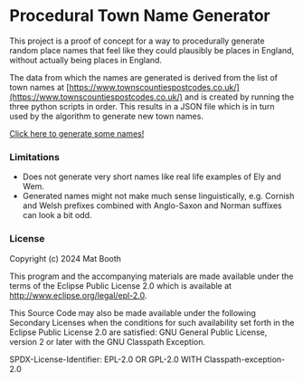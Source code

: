 # Procedural Town Name Generator

This project is a proof of concept for a way to procedurally generate random place names that feel like they could plausibly be places in England, without actually being places in England.

The data from which the names are generated is derived from the list of town names at [https://www.townscountiespostcodes.co.uk/](https://www.townscountiespostcodes.co.uk/) and is created by running the three python scripts in order. This results in a JSON file which is in turn used by the algorithm to generate new town names.

[Click here to generate some names!](https://local-express-limited.github.io/town-gen)

### Limitations

* Does not generate very short names like real life examples of Ely and Wem.
* Generated names might not make much sense linguistically, e.g. Cornish and Welsh prefixes combined with Anglo-Saxon and Norman suffixes can look a bit odd.

### License

Copyright (c) 2024 Mat Booth

This program and the accompanying materials are made available under the terms of the Eclipse Public License 2.0 which is available at http://www.eclipse.org/legal/epl-2.0.

This Source Code may also be made available under the following Secondary Licenses when the conditions for such availability set forth in the Eclipse Public License 2.0 are satisfied: GNU General Public License, version 2 or later with the GNU Classpath Exception.

SPDX-License-Identifier: EPL-2.0 OR GPL-2.0 WITH Classpath-exception-2.0

